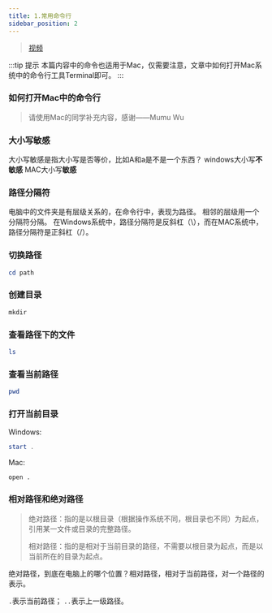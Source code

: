 ```yaml
---
title: 1.常用命令行
sidebar_position: 2
---
```


> [视频](https://www.bilibili.com/video/BV1Jo4y1Y7SC/?vd_source=4a888db8814702b2062fcaf2575be745)



:::tip 提示
本篇内容中的命令也适用于Mac，仅需要注意，文章中如何打开Mac系统中的命令行工具Terminal即可。
:::

### 如何打开Mac中的命令行

> 请使用Mac的同学补充内容，感谢——Mumu Wu




### 大小写敏感
大小写敏感是指大小写是否等价，比如A和a是不是一个东西？
windows大小写**不敏感**
MAC大小写**敏感**



### 路径分隔符

电脑中的文件夹是有层级关系的，在命令行中，表现为路径。
相邻的层级用一个分隔符分隔。
在Windows系统中，路径分隔符是反斜杠（\），而在MAC系统中，路径分隔符是正斜杠（/）。



### 切换路径

```powershell
cd path
```



### 创建目录

```powershell
mkdir
```



### 查看路径下的文件

```powershell
ls
```

### 查看当前路径
``` powershell
pwd
```



### 打开当前目录

Windows:

```powershell
start .
```

Mac:


```shell
open .
```



### 相对路径和绝对路径

> 绝对路径：指的是以根目录（根据操作系统不同，根目录也不同）为起点，引用某一文件或目录的完整路径。
> 
> 相对路径：指的是相对于当前目录的路径，不需要以根目录为起点，而是以当前所在的目录为起点。

绝对路径，到底在电脑上的哪个位置？相对路径，相对于当前路径，对一个路径的表示。

`.`表示当前路径；
`..`表示上一级路径。
